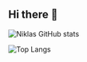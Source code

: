 ## Hi there 👋
![Niklas GitHub stats](https://github-readme-stats.vercel.app/api?username=NiklasJavier&show_icons=true&theme=dracula&rank_icon=github)

![Top Langs](https://github-readme-stats.vercel.app/api/top-langs/?username=NiklasJavier&layout=compact&theme=dracula)

<!--
**NiklasJavier/NiklasJavier** is a ✨ _special_ ✨ repository because its `README.md` (this file) appears on your GitHub profile.

Here are some ideas to get you started:

- 🔭 I’m currently working on ...
- 🌱 I’m currently learning ...
- 👯 I’m looking to collaborate on ...
- 🤔 I’m looking for help with ...
- 💬 Ask me about ...
- 📫 How to reach me: ...
- 😄 Pronouns: ...
- ⚡ Fun fact: ...
-->
